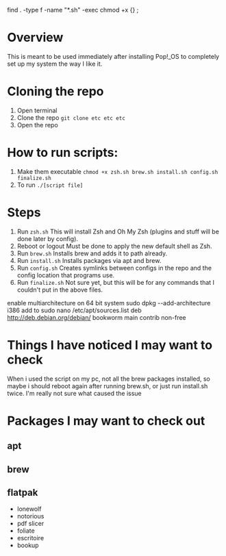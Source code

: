 find . -type f -name "*.sh" -exec chmod +x {} \;
# Overview
This is meant to be used immediately after installing Pop!_OS to completely set up my system the way I like it.
# Cloning the repo
1. Open terminal
2. Clone the repo
```git clone etc etc etc```
3. Open the repo
# How to run scripts:
1. Make them executable
```chmod +x zsh.sh brew.sh install.sh config.sh finalize.sh```
2. To run
```./[script file]```
# Steps
1. Run `zsh.sh`
This will install Zsh and Oh My Zsh (plugins and stuff will be done later by config).
2. Reboot or logout
Must be done to apply the new default shell as Zsh.
3. Run `brew.sh`
Installs brew and adds it to path already.
4. Run `install.sh`
Installs packages via apt and brew.
5. Run `config.sh`
Creates symlinks between configs in the repo and the config location that programs use.
6. Run `finalize.sh`
Not sure yet, but this will be for any commands that I couldn't put in the above files.





enable multiarchitecture on 64 bit system
sudo dpkg --add-architecture i386
add to sudo nano /etc/apt/sources.list
deb http://deb.debian.org/debian/ bookworm main contrib non-free

# Things I have noticed I may want to check
When i used the script on my pc, not all the brew packages installed, so maybe i should reboot again after running brew.sh, or just run install.sh twice. I'm really not sure what caused the issue
# Packages I may want to check out
## apt
## brew
## flatpak
- lonewolf
- notorious
- pdf slicer
- foliate
- escritoire
- bookup

